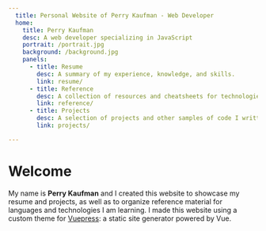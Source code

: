 ```yaml
---
  title: Personal Website of Perry Kaufman - Web Developer
  home:
    title: Perry Kaufman
    desc: A web developer specializing in JavaScript
    portrait: /portrait.jpg
    background: /background.jpg
    panels:
      - title: Resume
        desc: A summary of my experience, knowledge, and skills.
        link: resume/
      - title: Reference
        desc: A collection of resources and cheatsheets for technologies I am learning.
        link: reference/
      - title: Projects
        desc: A selection of projects and other samples of code I written.
        link: projects/

---
```


# Welcome

My name is **Perry Kaufman** and I created this website to showcase my resume and projects, as well as to organize reference material for languages and technologies I am learning. I made this website using a custom theme for [Vuepress](https://vuepress.vuejs.org/): a static site generator powered by Vue.
